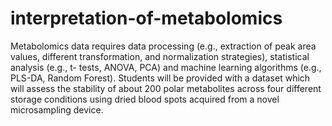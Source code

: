 # interpretation-of-metabolomics
Metabolomics data requires data processing (e.g., extraction of peak area values, different transformation, and normalization strategies), statistical analysis (e.g., t- tests, ANOVA, PCA) and machine learning algorithms (e.g., PLS-DA, Random Forest). Students will be provided with a dataset which will assess the stability of about 200 polar metabolites across four different storage conditions using dried blood spots acquired from a novel microsampling device.
